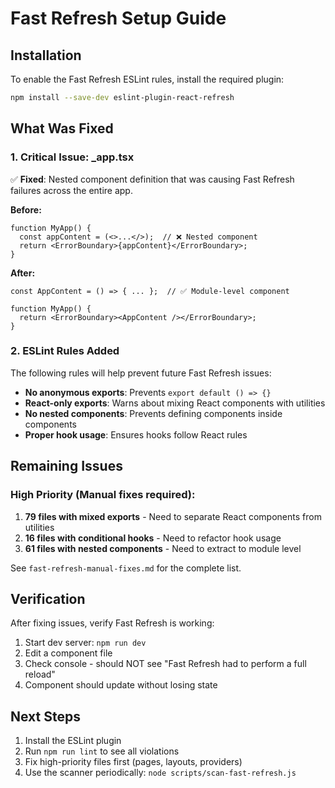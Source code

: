 # Fast Refresh Setup Guide

## Installation

To enable the Fast Refresh ESLint rules, install the required plugin:

```bash
npm install --save-dev eslint-plugin-react-refresh
```

## What Was Fixed

### 1. Critical Issue: _app.tsx
✅ **Fixed**: Nested component definition that was causing Fast Refresh failures across the entire app.

**Before:**
```tsx
function MyApp() {
  const appContent = (<>...</>);  // ❌ Nested component
  return <ErrorBoundary>{appContent}</ErrorBoundary>;
}
```

**After:**
```tsx
const AppContent = () => { ... };  // ✅ Module-level component

function MyApp() {
  return <ErrorBoundary><AppContent /></ErrorBoundary>;
}
```

### 2. ESLint Rules Added
The following rules will help prevent future Fast Refresh issues:

- **No anonymous exports**: Prevents `export default () => {}`
- **React-only exports**: Warns about mixing React components with utilities
- **No nested components**: Prevents defining components inside components
- **Proper hook usage**: Ensures hooks follow React rules

## Remaining Issues

### High Priority (Manual fixes required):
1. **79 files with mixed exports** - Need to separate React components from utilities
2. **16 files with conditional hooks** - Need to refactor hook usage
3. **61 files with nested components** - Need to extract to module level

See `fast-refresh-manual-fixes.md` for the complete list.

## Verification

After fixing issues, verify Fast Refresh is working:

1. Start dev server: `npm run dev`
2. Edit a component file
3. Check console - should NOT see "Fast Refresh had to perform a full reload"
4. Component should update without losing state

## Next Steps

1. Install the ESLint plugin
2. Run `npm run lint` to see all violations
3. Fix high-priority files first (pages, layouts, providers)
4. Use the scanner periodically: `node scripts/scan-fast-refresh.js`